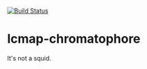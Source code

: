 [![Build Status](https://travis-ci.org/USGS-EROS/lcmap-landsat.svg?branch=develop)](https://travis-ci.org/USGS-EROS/lcmap-chromatophore)
# lcmap-chromatophore
It's not a squid.
